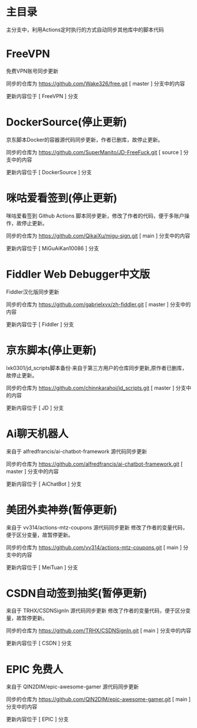 # 主目录 
主分支中，利用Actions定时执行的方式自动同步其他库中的脚本代码


# FreeVPN
免费VPN账号同步更新

同步的仓库为 https://github.com/Wake326/free.git   [ master ] 分支中的内容

更新内容位于 [ FreeVPN ] 分支

# DockerSource(停止更新)
京东脚本Docker的容器源代码同步更新，作者已删库，故停止更新。

同步的仓库为 https://github.com/SuperManito/JD-FreeFuck.git   [ source ] 分支中的内容

更新内容位于 [ DockerSource ] 分支

# 咪咕爱看签到(停止更新)
咪咕爱看签到 Github Actions 脚本同步更新，修改了作者的代码，便于多账户操作，故停止更新。

同步的仓库为 https://github.com/QikaiXu/migu-sign.git   [ main ] 分支中的内容

更新内容位于 [ MiGuAiKan10086 ] 分支

# Fiddler Web Debugger中文版
Fiddler汉化版同步更新

同步的仓库为 https://github.com/gabrielxvx/zh-fiddler.git   [ master ] 分支中的内容

更新内容位于 [ Fiddler ] 分支

# 京东脚本(停止更新)
lxk0301/jd_scripts脚本备份·来自于第三方用户的仓库同步更新,原作者已删库，故停止更新。

同步的仓库为 https://github.com/chinnkarahoi/jd_scripts.git   [ master ] 分支中的内容

更新内容位于 [ JD ] 分支

# Ai聊天机器人
来自于 alfredfrancis/ai-chatbot-framework 源代码同步更新

同步的仓库为 https://github.com/alfredfrancis/ai-chatbot-framework.git   [ master ] 分支中的内容

更新内容位于 [ AiChatBot ] 分支

# 美团外卖神券(暂停更新)
来自于 vv314/actions-mtz-coupons 源代码同步更新
修改了作者的变量代码，便于区分变量，故暂停更新。

同步的仓库为 https://github.com/vv314/actions-mtz-coupons.git   [ main ] 分支中的内容

更新内容位于 [ MeiTuan ] 分支

# CSDN自动签到抽奖(暂停更新)
来自于 TRHX/CSDNSignIn 源代码同步更新
修改了作者的变量代码，便于区分变量，故暂停更新。

同步的仓库为 https://github.com/TRHX/CSDNSignIn.git   [ main ] 分支中的内容

更新内容位于 [ CSDN ] 分支

# EPIC 免费人
来自于 QIN2DIM/epic-awesome-gamer 源代码同步更新

同步的仓库为 https://github.com/QIN2DIM/epic-awesome-gamer.git   [ main ] 分支中的内容

更新内容位于 [ EPIC ] 分支
